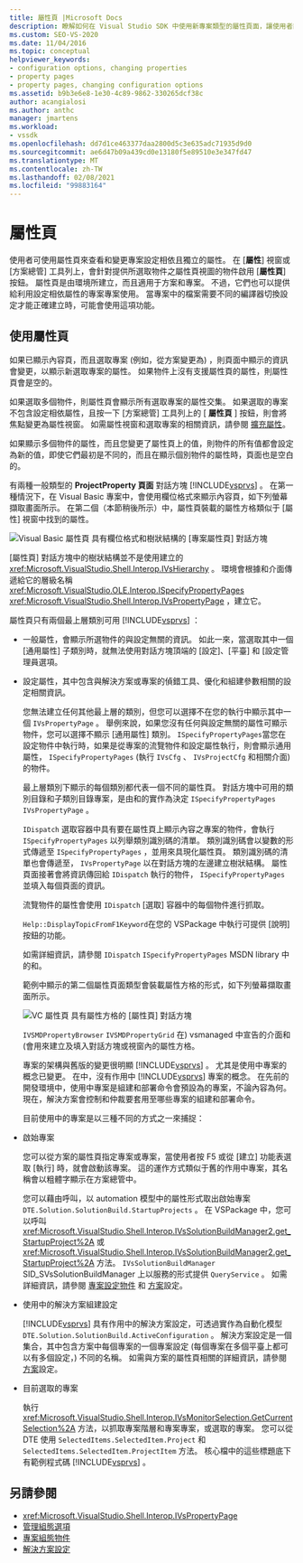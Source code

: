 ```yaml
---
title: 屬性頁 |Microsoft Docs
description: 瞭解如何在 Visual Studio SDK 中使用新專案類型的屬性頁面，讓使用者能夠查看和變更專案屬性。
ms.custom: SEO-VS-2020
ms.date: 11/04/2016
ms.topic: conceptual
helpviewer_keywords:
- configuration options, changing properties
- property pages
- property pages, changing configuration options
ms.assetid: b9b3e6e8-1e30-4c89-9862-330265dcf38c
author: acangialosi
ms.author: anthc
manager: jmartens
ms.workload:
- vssdk
ms.openlocfilehash: dd7d1ce463377daa2800d5c3e635adc71935d9d0
ms.sourcegitcommit: ae6d47b09a439cd0e13180f5e89510e3e347fd47
ms.translationtype: MT
ms.contentlocale: zh-TW
ms.lasthandoff: 02/08/2021
ms.locfileid: "99883164"
---
```

# <a name="property-pages"></a>屬性頁
使用者可使用屬性頁來查看和變更專案設定相依且獨立的屬性。 在 [**屬性**] 視窗或 [方案總管] 工具列上，會針對提供所選取物件之屬性頁視圖的物件啟用 [**屬性頁**] 按鈕。 屬性頁是由環境所建立，而且適用于方案和專案。 不過，它們也可以提供給利用設定相依屬性的專案專案使用。 當專案中的檔案需要不同的編譯器切換設定才能正確建立時，可能會使用這項功能。

## <a name="using-property-pages"></a>使用屬性頁
 如果已顯示內容頁，而且選取專案 (例如，從方案變更為) ，則頁面中顯示的資訊會變更，以顯示新選取專案的屬性。 如果物件上沒有支援屬性頁的屬性，則屬性頁會是空的。

 如果選取多個物件，則屬性頁會顯示所有選取專案的屬性交集。 如果選取的專案不包含設定相依屬性，且按一下 [方案總管] 工具列上的 [ **屬性頁** ] 按鈕，則會將焦點變更為屬性視窗。 如需屬性視窗和選取專案的相關資訊，請參閱 [擴充屬性](../../extensibility/internals/extending-properties.md)。

 如果顯示多個物件的屬性，而且您變更了屬性頁上的值，則物件的所有值都會設定為新的值，即使它們最初是不同的，而且在顯示個別物件的屬性時，頁面也是空白的。

 有兩種一般類型的 **ProjectProperty 頁面** 對話方塊 [!INCLUDE[vsprvs](../../code-quality/includes/vsprvs_md.md)] 。 在第一種情況下，在 Visual Basic 專案中，會使用欄位格式來顯示內容頁，如下列螢幕擷取畫面所示。 在第二個（本節稍後所示）中，屬性頁裝載的屬性方格類似于 [屬性] 視窗中找到的屬性。

 ![Visual Basic 屬性頁](../../extensibility/internals/media/vsvbproppages.gif "vsVBPropPages") 具有欄位格式和樹狀結構的 [專案屬性頁] 對話方塊

 [屬性頁] 對話方塊中的樹狀結構並不是使用建立的 <xref:Microsoft.VisualStudio.Shell.Interop.IVsHierarchy> 。 環境會根據和介面傳遞給它的層級名稱 <xref:Microsoft.VisualStudio.OLE.Interop.ISpecifyPropertyPages> <xref:Microsoft.VisualStudio.Shell.Interop.IVsPropertyPage> ，建立它。

 屬性頁只有兩個最上層類別可用 [!INCLUDE[vsprvs](../../code-quality/includes/vsprvs_md.md)] ：

- 一般屬性，會顯示所選物件的與設定無關的資訊。 如此一來，當選取其中一個 [通用屬性] 子類別時，就無法使用對話方塊頂端的 [設定]、[平臺] 和 [設定管理員選項。

- 設定屬性，其中包含與解決方案或專案的偵錯工具、優化和組建參數相關的設定相關資訊。

  您無法建立任何其他最上層的類別，但您可以選擇不在您的執行中顯示其中一個 `IVsPropertyPage` 。 舉例來說，如果您沒有任何與設定無關的屬性可顯示物件，您可以選擇不顯示 [通用屬性] 類別。 `ISpecifyPropertyPages`當您在設定物件中執行時，如果是從專案的流覽物件和設定屬性執行，則會顯示通用屬性， `ISpecifyPropertyPages` (執行 `IVsCfg` 、 `IVsProjectCfg` 和相關介面) 的物件。

  最上層類別下顯示的每個類別都代表一個不同的屬性頁。 對話方塊中可用的類別目錄和子類別目錄專案，是由和的實作為決定 `ISpecifyPropertyPages` `IVsPropertyPage` 。

  `IDispatch` 選取容器中具有要在屬性頁上顯示內容之專案的物件，會執行 `ISpecifyPropertyPages` 以列舉類別識別碼的清單。 類別識別碼會以變數的形式傳遞至 `ISpecifyPropertyPages` ，並用來具現化屬性頁。 類別識別碼的清單也會傳遞至， `IVsPropertyPage` 以在對話方塊的左邊建立樹狀結構。 屬性頁面接著會將資訊傳回給 `IDispatch` 執行的物件， `ISpecifyPropertyPages` 並填入每個頁面的資訊。

  流覽物件的屬性會使用 `IDispatch` [選取] 容器中的每個物件進行抓取。

  `Help::DisplayTopicFromF1Keyword`在您的 VSPackage 中執行可提供 [說明] 按鈕的功能。

  如需詳細資訊，請參閱 `IDispatch` `ISpecifyPropertyPages` MSDN library 中的和。

  範例中顯示的第二個屬性頁面類型會裝載屬性方格的形式，如下列螢幕擷取畫面所示。

  ![VC 屬性頁](../../extensibility/internals/media/vsvcproppages.gif "vsVCPropPages") 具有屬性方格的 [屬性頁] 對話方塊

  `IVSMDPropertyBrowser` `IVSMDPropertyGrid` 在) vsmanaged 中宣告的介面和 (會用來建立及填入對話方塊或視窗內的屬性方格。

  專案的架構與舊版的變更很明顯 [!INCLUDE[vsprvs](../../code-quality/includes/vsprvs_md.md)] 。 尤其是使用中專案的概念已變更。 在中，沒有作用中 [!INCLUDE[vsprvs](../../code-quality/includes/vsprvs_md.md)] 專案的概念。 在先前的開發環境中，使用中專案是組建和部署命令會預設為的專案，不論內容為何。 現在，解決方案會控制和仲裁要套用至哪些專案的組建和部署命令。

  目前使用中的專案是以三種不同的方式之一來捕捉：

- 啟始專案

   您可以從方案的屬性頁指定專案或專案，當使用者按 F5 或從 [建立] 功能表選取 [執行] 時，就會啟動該專案。 這的運作方式類似于舊的作用中專案，其名稱會以粗體字顯示在方案總管中。

   您可以藉由呼叫，以 automation 模型中的屬性形式取出啟始專案 `DTE.Solution.SolutionBuild.StartupProjects` 。 在 VSPackage 中，您可以呼叫 <xref:Microsoft.VisualStudio.Shell.Interop.IVsSolutionBuildManager2.get_StartupProject%2A> 或 <xref:Microsoft.VisualStudio.Shell.Interop.IVsSolutionBuildManager2.get_StartupProject%2A> 方法。 `IVsSolutionBuildManager` SID_SVsSolutionBuildManager 上以服務的形式提供 `QueryService` 。 如需詳細資訊，請參閱 [專案設定物件](../../extensibility/internals/project-configuration-object.md) 和 [方案](../../extensibility/internals/solution-configuration.md)設定。

- 使用中的解決方案組建設定

   [!INCLUDE[vsprvs](../../code-quality/includes/vsprvs_md.md)] 具有作用中的解決方案設定，可透過實作為自動化模型 `DTE.Solution.SolutionBuild.ActiveConfiguration` 。 解決方案設定是一個集合，其中包含方案中每個專案的一個專案設定 (每個專案在多個平臺上都可以有多個設定，) 不同的名稱。 如需與方案的屬性頁相關的詳細資訊，請參閱 [方案](../../extensibility/internals/solution-configuration.md)設定。

- 目前選取的專案

   執行 <xref:Microsoft.VisualStudio.Shell.Interop.IVsMonitorSelection.GetCurrentSelection%2A> 方法，以抓取專案階層和專案專案，或選取的專案。 您可以從 DTE 使用 `SelectedItems.SelectedItem.Project` 和 `SelectedItems.SelectedItem.ProjectItem` 方法。 核心檔中的這些標題底下有範例程式碼 [!INCLUDE[vsprvs](../../code-quality/includes/vsprvs_md.md)] 。

## <a name="see-also"></a>另請參閱
- <xref:Microsoft.VisualStudio.Shell.Interop.IVsPropertyPage>
- [管理組態選項](../../extensibility/internals/managing-configuration-options.md)
- [專案組態物件](../../extensibility/internals/project-configuration-object.md)
- [解決方案設定](../../extensibility/internals/solution-configuration.md)
